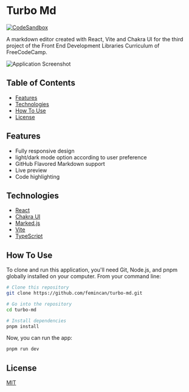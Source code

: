 # Turbo Md

[![CodeSandbox](https://img.shields.io/badge/Codesandbox-040404?style=for-the-badge&logo=codesandbox&logoColor=DBDBDB)](https://codesandbox.io/p/github/femincan/turbo-md/main)

A markdown editor created with React, Vite and Chakra UI for the third project of the Front End Development Libraries Curriculum of FreeCodeCamp.

![Application Screenshot](https://github.com/femincan/turbo-md/assets/78358128/2095d2e4-8376-4c9d-b19c-834515a8fa68)


## Table of Contents

- [Features](#features)
- [Technologies](#technologies)
- [How To Use](#how-to-use)
- [License](#license)

## Features

- Fully responsive design
- light/dark mode option according to user preference
- GitHub Flavored Markdown support
- Live preview
- Code highlighting

## Technologies

- [React](https://reactjs.org)
- [Chakra UI](https://chakra-ui.com)
- [Marked.js](https://marked.js.org)
- [Vite](https://vitejs.dev)
- [TypeScript](https://typescriptlang.org)

## How To Use

To clone and run this application, you'll need Git, Node.js, and pnpm globally installed on your computer. From your command line:

```bash
# Clone this repository
git clone https://github.com/femincan/turbo-md.git

# Go into the repository
cd turbo-md

# Install dependencies
pnpm install
```

Now, you can run the app:

```bash
pnpm run dev
```

## License

[MIT](./LICENSE)

